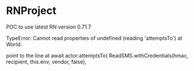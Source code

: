 # RNProject
POC to use latest RN version 0.71.7

TypeError: Cannot read properties of undefined (reading 'attemptsTo')
    at World.<anonymous>
  
  point to the line at
    await actor.attemptsTo(
         ReadSMS.withCredentials(hmac, recipient, this.env, vendor, false),
    
  
